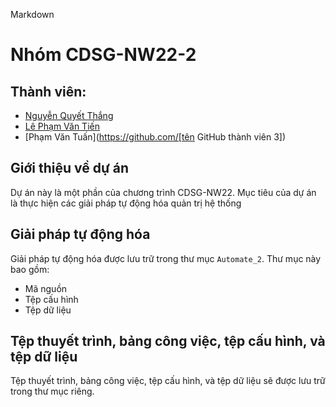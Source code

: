 Markdown
# Nhóm CDSG-NW22-2

## Thành viên:

* [Nguyễn Quyết Thắng](https://github.com/[Kanzitazu])
* [Lê Phạm Văn Tiến](https://github.com/[TienBlack69])
* [Phạm Văn Tuấn](https://github.com/[tên GitHub thành viên 3])

## Giới thiệu về dự án

Dự án này là một phần của chương trình CDSG-NW22. Mục tiêu của dự án là thực hiện các giải pháp tự động hóa quản trị hệ thống

## Giải pháp tự động hóa

Giải pháp tự động hóa được lưu trữ trong thư mục `Automate_2`. Thư mục này bao gồm:

* Mã nguồn
* Tệp cấu hình
* Tệp dữ liệu

## Tệp thuyết trình, bảng công việc, tệp cấu hình, và tệp dữ liệu

Tệp thuyết trình, bảng công việc, tệp cấu hình, và tệp dữ liệu sẽ được lưu trữ trong thư mục riêng.






